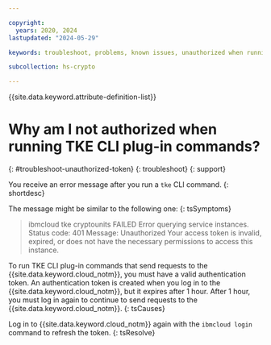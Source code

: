 ```yaml
---

copyright:
  years: 2020, 2024
lastupdated: "2024-05-29"

keywords: troubleshoot, problems, known issues, unauthorized when running TKE CLI plug-in commands

subcollection: hs-crypto

---
```


{{site.data.keyword.attribute-definition-list}}




# Why am I not authorized when running TKE CLI plug-in commands?
{: #troubleshoot-unauthorized-token}
{: troubleshoot}
{: support}

You receive an error message after you run a `tke` CLI command.
{: shortdesc}

The message might be similar to the following one:
{: tsSymptoms}

> ibmcloud tke cryptounits
> FAILED
> Error querying service instances.
> Status code: 401
> Message: Unauthorized
> Your access token is invalid, expired, or does not have the necessary permissions to access this instance.

To run TKE CLI plug-in commands that send requests to the {{site.data.keyword.cloud_notm}}, you must have a valid authentication token. An authentication token is created when you log in to the {{site.data.keyword.cloud_notm}}, but it expires after 1 hour. After 1 hour, you must log in again to continue to send requests to the {{site.data.keyword.cloud_notm}}.
{: tsCauses}

Log in to {{site.data.keyword.cloud_notm}} again with the `ibmcloud login` command to refresh the token.
{: tsResolve}
